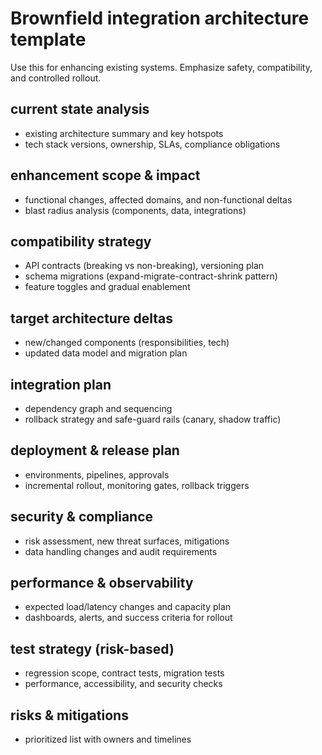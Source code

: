# Brownfield integration architecture template

Use this for enhancing existing systems. Emphasize safety, compatibility, and controlled rollout.

## current state analysis
- existing architecture summary and key hotspots
- tech stack versions, ownership, SLAs, compliance obligations

## enhancement scope & impact
- functional changes, affected domains, and non-functional deltas
- blast radius analysis (components, data, integrations)

## compatibility strategy
- API contracts (breaking vs non-breaking), versioning plan
- schema migrations (expand-migrate-contract-shrink pattern)
- feature toggles and gradual enablement

## target architecture deltas
- new/changed components (responsibilities, tech)
- updated data model and migration plan

## integration plan
- dependency graph and sequencing
- rollback strategy and safe-guard rails (canary, shadow traffic)

## deployment & release plan
- environments, pipelines, approvals
- incremental rollout, monitoring gates, rollback triggers

## security & compliance
- risk assessment, new threat surfaces, mitigations
- data handling changes and audit requirements

## performance & observability
- expected load/latency changes and capacity plan
- dashboards, alerts, and success criteria for rollout

## test strategy (risk-based)
- regression scope, contract tests, migration tests
- performance, accessibility, and security checks

## risks & mitigations
- prioritized list with owners and timelines

